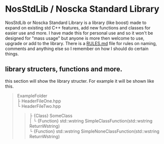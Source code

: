 # NosStdLib / Noscka Standard Library
NosStdLib or Noscka Standard Library is a library (like boost) made to expand on existing std C++ features, add new functions and classes for easier use and more. I have made this for personal use and so it won't be designed for "mass usage" but anyone is more then welcome to use, upgrade or add to the library. There is a [RULES.md](RULES.md) file for rules on naming, comments and anything else so I remember on how I should do certain things.

## library structers, functions and more.
this section will show the library structer. For example it will be shown like this. <br />
>ExampleFolder <br />
>├ HeaderFileOne.hpp <br />
>└ HeaderFileTwo.hpp <br />
>>	├ {Class} SomeClass <br />
>>	│	└ {Function} std::wstring SimpleClassFunction(std::wstring ReturnWstring) <br />
>>  └ {Function} std::wstring SimpleNoneClassFunction(std::wstring ReturnWstring) <br />
